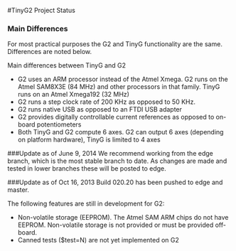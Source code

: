 #TinyG2 Project Status

### Main Differences 
For most practical purposes the G2 and TinyG functionality are the same. Differences are noted below.

Main differences between TinyG and G2
* G2 uses an ARM processor instead of the Atmel Xmega. G2 runs on the Atmel SAM8X3E (84 MHz) and other processors in that family. TinyG runs on an Atmel Xmega192 (32 MHz)
* G2 runs a step clock rate of 200 KHz as opposed to 50 KHz.
* G2 runs native USB as opposed to an FTDI USB adapter
* G2 provides digitally controllable current references as opposed to on-board potentiometers
* Both TinyG and G2 compute 6 axes. G2 can output 6 axes (depending on platform hardware), TinyG is limited to 4 axes

###Update as of June 9, 2014
We recommend working from the edge branch, which is the most stable branch to date. As changes are made and tested in lower branches these will be posted to edge.

###Update as of Oct 16, 2013
Build 020.20 has been pushed to edge and master. 

The following features are still in development for G2:
* Non-volatile storage (EEPROM). The Atmel SAM ARM chips do not have EEPROM. Non-volatile storage is not provided or must be provided off-board.
* Canned tests ($test=N) are not yet implemented on G2
